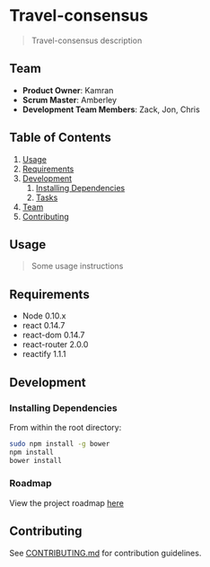 # Travel-consensus

> Travel-consensus description

## Team

  - __Product Owner__: Kamran
  - __Scrum Master__: Amberley
  - __Development Team Members__: Zack, Jon, Chris

## Table of Contents

1. [Usage](#Usage)
1. [Requirements](#requirements)
1. [Development](#development)
    1. [Installing Dependencies](#installing-dependencies)
    1. [Tasks](#tasks)
1. [Team](#team)
1. [Contributing](#contributing)

## Usage

> Some usage instructions

## Requirements

- Node 0.10.x
- react 0.14.7
- react-dom 0.14.7
- react-router 2.0.0
- reactify 1.1.1

## Development

### Installing Dependencies

From within the root directory:

```sh
sudo npm install -g bower
npm install
bower install
```

### Roadmap

View the project roadmap [here](LINK_TO_PROJECT_ISSUES)


## Contributing

See [CONTRIBUTING.md](https://github.com/unexpected-lion/ourglass/blob/master/contributing.md) for contribution guidelines.
